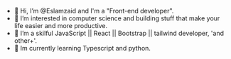 - 👋 Hi, I’m @Eslamzaid and I'm a "Front-end developer".
- 👀 I’m interested in computer science and building stuff that make your life easier and more productive.
- 💫 I’m a skilful JavaScript || React || Bootstrap || tailwind  developer, 'and other+'.
- 🌠 Im currently learning Typescript and python.

<!---
Eslamzaid/Eslamzaid is a ✨ special ✨ repository because its `README.md` (this file) appears on your GitHub profile.
You can click the Preview link to take a look at your changes.
--->
